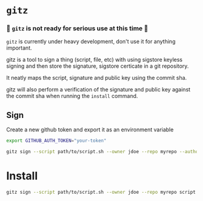 # `gitz`

### 🚨 `gitz` is not ready for serious use at this time 🚨

`gitz` is currently under heavy development, don't use it for anything important.

gitz is a tool to sign a thing (script, file, etc) with using sigstore keyless 
signing and then store the signature, sigstore certicate in a git repository.

It neatly maps the script, signature and public key using the commit sha.

gitz will also perform a verification of the signature and public key against
the commit sha when running the `install` command.

## Sign

Create a new github token and export it as an environment variable

```bash
export GITHUB_AUTH_TOKEN="your-token"
```

```bash
gitz sign --script path/to/script.sh --owner jdoe --repo myrepo --author-email jdoe@example.com --author-name jdoe --base-branch main --commit-branch pr-branch --commit-message "Pusshing new script" --pr-text "New script revision" --pr-title "New Script changes"
```

# Install

```bash
gitz sign --script path/to/script.sh --owner jdoe --repo myrepo script.sh
```
